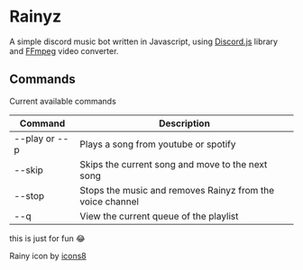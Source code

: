 # Rainyz

A simple discord music bot written in Javascript, using [Discord.js](https://discord.js.org/#/) library and [FFmpeg](https://www.ffmpeg.org/) video converter.

## Commands
Current available commands

|    Command   |                        Description                        | 
|--------------|-----------------------------------------------------------|
|--play or --p | Plays a song from youtube or spotify                      |
|--skip        | Skips the current song and move to the next song          |
|--stop        | Stops the music and removes Rainyz from the voice channel |
|--q           | View the current queue of the playlist                    |

this is just for fun 😂

Rainy icon by [icons8](https://icons8.com) 
